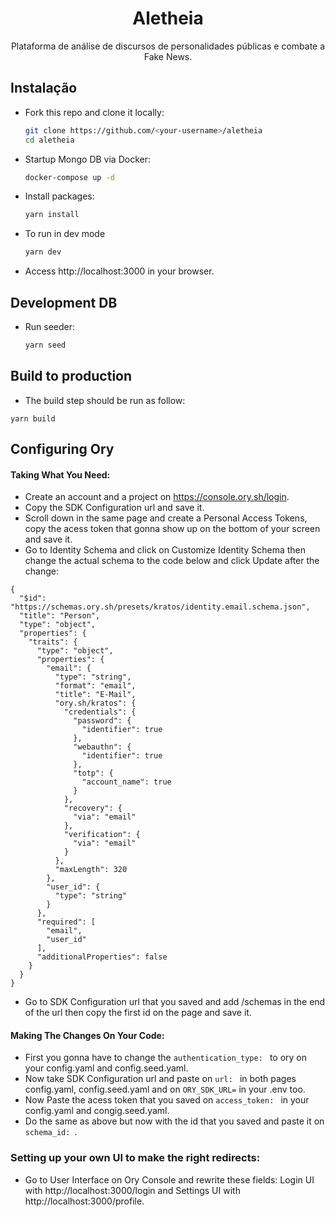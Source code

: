 <h1 align="center">Aletheia</h1>

<p align="center">Plataforma de análise de discursos de personalidades públicas e combate a Fake News.</p>

## Instalação

- Fork this repo and clone it locally:
  ``` sh
  git clone https://github.com/<your-username>/aletheia
  cd aletheia
  ```
- Startup Mongo DB via Docker:
  ``` sh
  docker-compose up -d
  ```
- Install packages:
  ``` sh
  yarn install
  ```
- To run in dev mode
  ``` sh
  yarn dev
  ```
- Access http://localhost:3000 in your browser.

## Development DB

- Run seeder:
  ``` sh
  yarn seed
  ```
## Build to production

- The build step should be run as follow:
```
yarn build
```
## Configuring Ory 

#### Taking What You Need:
- Create an account and a project on https://console.ory.sh/login.
- Copy the SDK Configuration url and save it.
- Scroll down in the same page and create a Personal Access Tokens, copy the acess token that gonna show up on the bottom of your screen and save it.
- Go to Identity Schema and click on Customize Identity Schema then change the actual schema to the code below and click Update after the change:
```
{
  "$id": "https://schemas.ory.sh/presets/kratos/identity.email.schema.json",
  "title": "Person",
  "type": "object",
  "properties": {
    "traits": {
      "type": "object",
      "properties": {
        "email": {
          "type": "string",
          "format": "email",
          "title": "E-Mail",
          "ory.sh/kratos": {
            "credentials": {
              "password": {
                "identifier": true
              },
              "webauthn": {
                "identifier": true
              },
              "totp": {
                "account_name": true
              }
            },
            "recovery": {
              "via": "email"
            },
            "verification": {
              "via": "email"
            }
          },
          "maxLength": 320
        },
        "user_id": {
          "type": "string"
        }
      },
      "required": [
        "email",
        "user_id"
      ],
      "additionalProperties": false
    }
  }
}
```
- Go to SDK Configuration url that you saved and add /schemas in the end of the url then copy the first id on the page and save it.

#### Making The Changes On Your Code:
- First you gonna have to change the ``authentication_type: `` to ory on your config.yaml and config.seed.yaml.
- Now take SDK Configuration url and paste on ``url: `` in both pages config.yaml, config.seed.yaml and on ``ORY_SDK_URL=`` in your .env too. 
- Now Paste the acess token that you saved on ``access_token: `` in your config.yaml and congig.seed.yaml.
- Do the same as above but now with the id that you saved and paste it on ``schema_id: ``. 

### Setting up your own UI to make the right redirects:
- Go to User Interface on Ory Console and rewrite these fields: Login UI with http://localhost:3000/login and Settings UI with http://localhost:3000/profile. 
